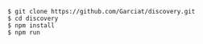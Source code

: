     $ git clone https://github.com/Garciat/discovery.git
    $ cd discovery
    $ npm install
    $ npm run